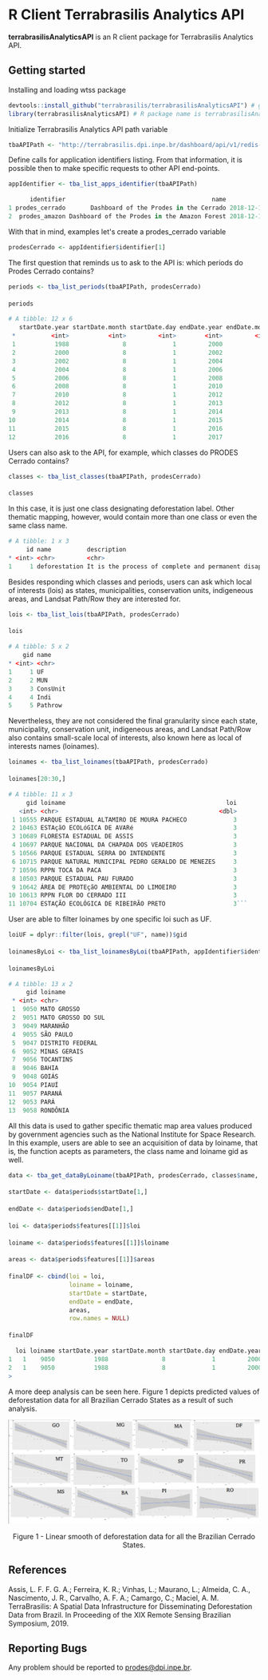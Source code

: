 # R Client Terrabrasilis Analytics API

**terrabrasilisAnalyticsAPI** is an R client package for Terrabrasilis Analytics API. 

## Getting started

Installing and loading wtss package

``` r
devtools::install_github("terrabrasilis/terrabrasilisAnalyticsAPI") # github group name is terrabrasilis
library(terrabrasilisAnalyticsAPI) # R package name is terrabrasilisAnalyticsAPI
```

Initialize Terrabrasilis Analytics API path variable

``` r 
tbaAPIPath <- "http://terrabrasilis.dpi.inpe.br/dashboard/api/v1/redis-cli/"
```

Define calls for application identifiers listing. From that information, it is possible then to make specific requests to other API end-points.

``` r
appIdentifier <- tba_list_apps_identifier(tbaAPIPath)
```

``` r
      identifier                                         name          created
1 prodes_cerrado       Dashboard of the Prodes in the Cerrado 2018-12-12 09:22
2  prodes_amazon Dashboard of the Prodes in the Amazon Forest 2018-12-12 09:22
```

With that in mind, examples let's create a prodes_cerrado variable

``` r
prodesCerrado <- appIdentifier$identifier[1]
```

The first question that reminds us to ask to the API is: which periods do Prodes Cerrado contains? 

``` r
periods <- tba_list_periods(tbaAPIPath, prodesCerrado)

periods
```

``` r
# A tibble: 12 x 6
   startDate.year startDate.month startDate.day endDate.year endDate.month endDate.day
 *          <int>           <int>         <int>        <int>         <int>       <int>
 1           1988               8             1         2000             7          31
 2           2000               8             1         2002             7          31
 3           2002               8             1         2004             7          31
 4           2004               8             1         2006             7          31
 5           2006               8             1         2008             7          31
 6           2008               8             1         2010             7          31
 7           2010               8             1         2012             7          31
 8           2012               8             1         2013             7          31
 9           2013               8             1         2014             7          31
10           2014               8             1         2015             7          31
11           2015               8             1         2016             7          31
12           2016               8             1         2017             7          31
```

Users can also ask to the API, for example, which classes do PRODES Cerrado contains?

```r
classes <- tba_list_classes(tbaAPIPath, prodesCerrado)

classes
```

In this case, it is just one class designating deforestation label. Other thematic mapping, however, would contain more than one class or even the same class name.

```r
# A tibble: 1 x 3
     id name          description                                                         
* <int> <chr>         <chr>                                                               
1     1 deforestation It is the process of complete and permanent disappearance of forests
```

Besides responding which classes and periods, users can ask which local of interests (lois) as states, municipalities, conservation units, indigeneous areas, and Landsat Path/Row they are interested for. 

```r
lois <- tba_list_lois(tbaAPIPath, prodesCerrado)

lois
```

```r
# A tibble: 5 x 2
    gid name    
* <int> <chr>   
1     1 UF      
2     2 MUN     
3     3 ConsUnit
4     4 Indi    
5     5 Pathrow 
```
Nevertheless, they are not considered the final granularity since each state, municipality, conservation unit, indigeneous areas, and Landsat Path/Row also contains small-scale local of interests, also known here as local of interests names (loinames).

```r
loinames <- tba_list_loinames(tbaAPIPath, prodesCerrado)

loinames[20:30,]
```

```r
# A tibble: 11 x 3
     gid loiname                                             loi
   <int> <chr>                                             <dbl>
 1 10555 PARQUE ESTADUAL ALTAMIRO DE MOURA PACHECO             3
 2 10463 ESTAçãO ECOLóGICA DE AVARé                            3
 3 10689 FLORESTA ESTADUAL DE ASSIS                            3
 4 10697 PARQUE NACIONAL DA CHAPADA DOS VEADEIROS              3
 5 10566 PARQUE ESTADUAL SERRA DO INTENDENTE                   3
 6 10715 PARQUE NATURAL MUNICIPAL PEDRO GERALDO DE MENEZES     3
 7 10596 RPPN TOCA DA PACA                                     3
 8 10503 PARQUE ESTADUAL PAU FURADO                            3
 9 10642 ÁREA DE PROTEçãO AMBIENTAL DO LIMOEIRO                3
10 10613 RPPN FLOR DO CERRADO III                              3
11 10704 ESTAÇÃO ECOLÓGICA DE RIBEIRÃO PRETO                   3```
```

User are able to filter loinames by one specific loi such as UF.

```r
loiUF = dplyr::filter(lois, grepl("UF", name))$gid

loinamesByLoi <- tba_list_loinamesByLoi(tbaAPIPath, appIdentifier$identifier[1], loiUF)

loinamesByLoi
```

```r
# A tibble: 13 x 2
     gid loiname           
 * <int> <chr>             
 1  9050 MATO GROSSO       
 2  9051 MATO GROSSO DO SUL
 3  9049 MARANHÃO          
 4  9055 SÃO PAULO         
 5  9047 DISTRITO FEDERAL  
 6  9052 MINAS GERAIS      
 7  9056 TOCANTINS         
 8  9046 BAHIA             
 9  9048 GOIÁS             
10  9054 PIAUÍ             
11  9057 PARANÁ            
12  9053 PARÁ              
13  9058 RONDÔNIA  
```

All this data is used to gather specific thematic map area values produced by government agencies such as the National Institute for Space Research. In this example, users are able to see an acquisition of data by loiname, that is, the function acepts as parameters, the class name and loiname gid as well.

```r
data <- tba_get_dataByLoiname(tbaAPIPath, prodesCerrado, classes$name, loinamesByLoi[1,]$gid)

startDate <- data$periods$startDate[1,]

endDate <- data$periods$endDate[1,]

loi <- data$periods$features[[1]]$loi

loiname <- data$periods$features[[1]]$loiname

areas <- data$periods$features[[1]]$areas

finalDF <- cbind(loi = loi, 
                 loiname = loiname, 
                 startDate = startDate, 
                 endDate = endDate, 
                 areas,
                 row.names = NULL)

finalDF
```

```r
  loi loiname startDate.year startDate.month startDate.day endDate.year endDate.month endDate.day type      area
1   1    9050           1988               8             1         2000             7          31    1   293.613
2   1    9050           1988               8             1         2000             7          31    2 90877.468
> 
```

A more deep analysis can be seen here. Figure 1 depicts predicted values of deforestation data for all Brazilian Cerrado States as a result of such analysis. 

<p align="center">
<img src="inst/extdata/smoothed-data.png" alt="Figure 1 - Linear smooth of deforestation data for all the Brazilian Cerrado States."  />
<p class="caption" align="center">
Figure 1 - Linear smooth of deforestation data for all the Brazilian Cerrado States.
</p>
</p>

## References

Assis, L. F. F. G. A.; Ferreira, K. R.; Vinhas, L.; Maurano, L.; Almeida, C. A., Nascimento, J. R., Carvalho, A. F. A.; Camargo, C.; Maciel, A. M. TerraBrasilis: A Spatial Data Infrastructure for Disseminating Deforestation Data from Brazil. In Proceeding of the XIX Remote Sensing Brazilian Symposium, 2019.

## Reporting Bugs

Any problem should be reported to prodes@dpi.inpe.br.